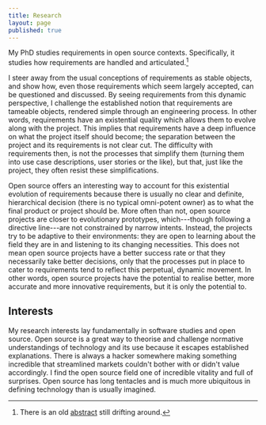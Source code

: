 ```yaml
---
title: Research
layout: page
published: true
---
```


My PhD studies requirements in open source contexts. Specifically, it studies how requirements are handled and articulated.[^abstract]

[^abstract]: There is an old [abstract](http://www2.lse.ac.uk/management/research/phd-students/dcurtomillet.aspx) still drifting around.

I steer away from the usual conceptions of requirements as stable objects, and show how, even those requirements which seem largely accepted, can be questioned and discussed. By seeing requirements from this dynamic perspective, I challenge the established notion that requirements are tameable objects, rendered simple through an engineering process. In other words, requirements have an existential quality which allows them to evolve along with the project. This implies that requirements have a deep influence on what the project itself should become; the separation between the project and its requirements is not clear cut. The difficulty with requirements then, is not the processes that simplify them (turning them into use case descriptions, user stories or the like), but that, just like the project, they often resist these simplifications. 

Open source offers an interesting way to account for this existential evolution of requirements because there is usually no clear and definite, hierarchical decision (there is no typical omni-potent owner) as to what the final product or project should be. More often than not, open source projects are closer to evolutionary prototypes, which---though following a directive line---are not constrained by narrow intents. Instead, the projects try to be adaptive to their environments: they are open to learning about the field they are in and listening to its changing necessities. This does not mean open source projects have a better success rate or that they necessarily take better decisions, only that the processes put in place to cater to requirements tend to reflect this perpetual, dynamic movement. In other words, open source projects have the potential to realise better, more accurate and more innovative requirements, but it is only the potential to. 

## Interests
My research interests lay fundamentally in software studies and open source. Open source is a great way to theorise and challenge normative understandings of technology and its use because it escapes established explanations. There is always a hacker somewhere making something incredible that streamlined markets couldn't bother with or didn't value accordingly. I find the open source field one of incredible vitality and full of surprises. Open source has long tentacles and is much more ubiquitous in defining technology than is usually imagined. 

<!-- ## Publications

## Conferences

## General Articles -->